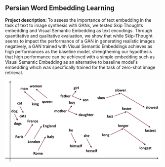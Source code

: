 ## Persian Word Embedding Learning

**Project description:** To assess the importance of text embedding in the task of text to image synthesis with GANs, we tested Skip Thoughts embedding and Visual Semantic Embedding as text encodings. Through quantitative and qualitative evaluation, we show that while Skip-Thought seems to impact the performance of a GAN in generating realistic images negatively, a GAN trained with Visual Semantic Embeddings achieves as high performances as the baseline model, strengthening our hypothesis that high performance can be achieved with a simple embedding such as Visual Semantic Embedding as an alternative to baseline model's embedding which was specifically trained for the task of zero-shot image retrieval. 


<img src="images/word2vec2.png?raw=true">
